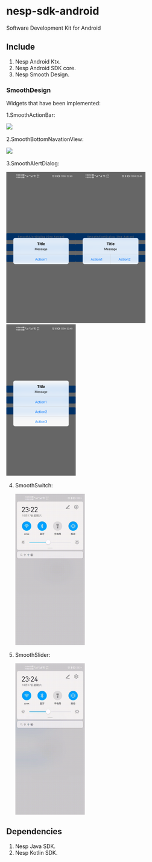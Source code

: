 # nesp-sdk-android
Software Development Kit for Android

## Include
1. Nesp Android Ktx.
2. Nesp Android SDK core.
3. Nesp Smooth Design.

### SmoothDesign

Widgets that have been implemented:

1.SmoothActionBar:

<img src="./doc/img/SmoothActionBar.gif" height=400/>

2.SmoothBottomNavationView:

<img src="./doc/img/SmoothBottomNavigationView.gif" height=400 />

3.SmoothAlertDialog:



<img src="./doc/img/SmoothAlertDialog1.png"  height=400 /><img src="./doc/img/SmoothAlertDialog2.png"  height=400 /> <img src="./doc/img/SmoothAlertDialog3.png"  height=400 />

4. SmoothSwitch:

   <img src="./doc/img/SmoothSwitch.gif" height=400 />

5. SmoothSlider:

   <img src="./doc/img/SmoothSlider.gif" height=400 />

## Dependencies
1. Nesp Java SDK.
2. Nesp Kotlin SDK.
